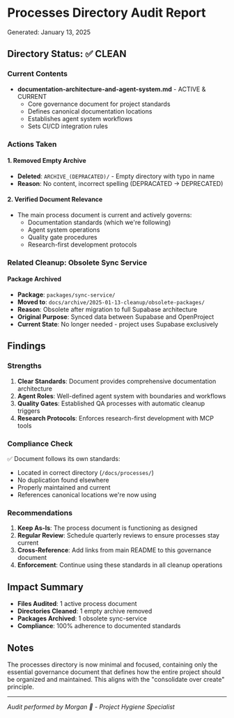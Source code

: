 # Processes Directory Audit Report

Generated: January 13, 2025

## Directory Status: ✅ CLEAN

### Current Contents

- **documentation-architecture-and-agent-system.md** - ACTIVE & CURRENT
  - Core governance document for project standards
  - Defines canonical documentation locations
  - Establishes agent system workflows
  - Sets CI/CD integration rules

### Actions Taken

#### 1. Removed Empty Archive

- **Deleted**: `ARCHIVE_(DEPRACATED)/` - Empty directory with typo in name
- **Reason**: No content, incorrect spelling (DEPRACATED → DEPRECATED)

#### 2. Verified Document Relevance

- The main process document is current and actively governs:
  - Documentation standards (which we're following)
  - Agent system operations
  - Quality gate procedures
  - Research-first development protocols

### Related Cleanup: Obsolete Sync Service

#### Package Archived

- **Package**: `packages/sync-service/`
- **Moved to**: `docs/archive/2025-01-13-cleanup/obsolete-packages/`
- **Reason**: Obsolete after migration to full Supabase architecture
- **Original Purpose**: Synced data between Supabase and OpenProject
- **Current State**: No longer needed - project uses Supabase exclusively

## Findings

### Strengths

1. **Clear Standards**: Document provides comprehensive documentation architecture
2. **Agent Roles**: Well-defined agent system with boundaries and workflows
3. **Quality Gates**: Established QA processes with automatic cleanup triggers
4. **Research Protocols**: Enforces research-first development with MCP tools

### Compliance Check

✅ Document follows its own standards:

- Located in correct directory (`/docs/processes/`)
- No duplication found elsewhere
- Properly maintained and current
- References canonical locations we're now using

### Recommendations

1. **Keep As-Is**: The process document is functioning as designed
2. **Regular Review**: Schedule quarterly reviews to ensure processes stay current
3. **Cross-Reference**: Add links from main README to this governance document
4. **Enforcement**: Continue using these standards in all cleanup operations

## Impact Summary

- **Files Audited**: 1 active process document
- **Directories Cleaned**: 1 empty archive removed
- **Packages Archived**: 1 obsolete sync-service
- **Compliance**: 100% adherence to documented standards

## Notes

The processes directory is now minimal and focused, containing only the essential governance document that defines how the entire project should be organized and maintained. This aligns with the "consolidate over create" principle.

---
*Audit performed by Morgan 🧹 - Project Hygiene Specialist*
